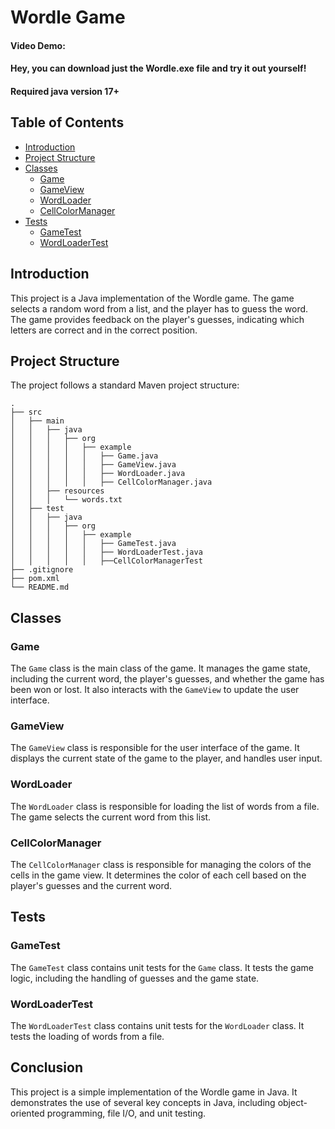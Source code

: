 # Wordle Game


#### Video Demo:  <URL HERE>


#### Hey, you can download just the Wordle.exe file and try it out yourself!

#### Required java version 17+





## Table of Contents

- [Introduction](#introduction)
- [Project Structure](#project-structure)
- [Classes](#classes)
    - [Game](#game)
    - [GameView](#gameview)
    - [WordLoader](#wordloader)
    - [CellColorManager](#cellcolormanager)
- [Tests](#tests)
    - [GameTest](#gametest)
    - [WordLoaderTest](#wordloadertest)

## Introduction

This project is a Java implementation of the Wordle game. The game selects a random word from a list, and the player has to guess the word. The game provides feedback on the player's guesses, indicating which letters are correct and in the correct position.

## Project Structure

The project follows a standard Maven project structure:

```
.
├── src
│   ├── main
│   │   ├── java
│   │   │   ├── org
│   │   │   │   ├── example
│   │   │   │   │   ├── Game.java
│   │   │   │   │   ├── GameView.java
│   │   │   │   │   ├── WordLoader.java
│   │   │   │   │   ├── CellColorManager.java
│   │   ├── resources
│   │   │   └── words.txt
│   ├── test
│   │   ├── java
│   │   │   ├── org
│   │   │   │   ├── example
│   │   │   │   │   ├── GameTest.java
│   │   │   │   │   ├── WordLoaderTest.java
│   │   │   │   │   ├──CellColorManagerTest
├── .gitignore
├── pom.xml
└── README.md
```

## Classes

### Game

The `Game` class is the main class of the game. It manages the game state, including the current word, the player's guesses, and whether the game has been won or lost. It also interacts with the `GameView` to update the user interface.

### GameView

The `GameView` class is responsible for the user interface of the game. It displays the current state of the game to the player, and handles user input.

### WordLoader

The `WordLoader` class is responsible for loading the list of words from a file. The game selects the current word from this list.

### CellColorManager

The `CellColorManager` class is responsible for managing the colors of the cells in the game view. It determines the color of each cell based on the player's guesses and the current word.

## Tests

### GameTest

The `GameTest` class contains unit tests for the `Game` class. It tests the game logic, including the handling of guesses and the game state.

### WordLoaderTest

The `WordLoaderTest` class contains unit tests for the `WordLoader` class. It tests the loading of words from a file.

## Conclusion

This project is a simple implementation of the Wordle game in Java. It demonstrates the use of several key concepts in Java, including object-oriented programming, file I/O, and unit testing.
